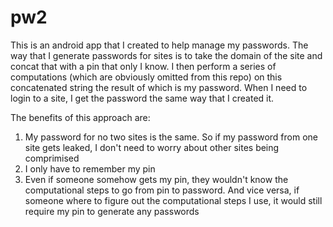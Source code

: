 # pw2

This is an android app that I created to help manage my passwords. The way that I generate passwords for sites is to take the domain of the site and concat that with a pin that only I know. I then perform a series of computations (which are obviously omitted from this repo) on this concatenated string the result of which is my password. When I need to login to a site, I get the password the same way that I created it. 

The benefits of this approach are: 
1. My password for no two sites is the same. So if my password from one site gets leaked, I don't need to worry about other sites being comprimised
2. I only have to remember my pin
3. Even if someone somehow gets my pin, they wouldn't know the computational steps to go from pin to password. And vice versa, if someone where to figure out the computational steps I use, it would still require my pin to generate any passwords
